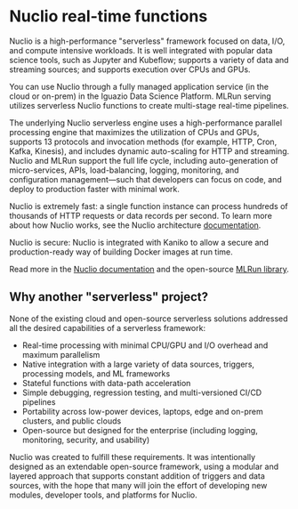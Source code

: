 # Nuclio real-time functions

Nuclio is a high-performance "serverless" framework focused on data, I/O, and compute intensive workloads. It is well integrated with popular 
data science tools, such as Jupyter and Kubeflow; supports a variety of data and streaming sources; and supports execution over CPUs and GPUs. 

You can use Nuclio through a fully managed application service (in the cloud or on-prem) in the Iguazio Data Science Platform. MLRun serving 
utilizes serverless Nuclio functions to create multi-stage real-time pipelines. 

The underlying Nuclio serverless engine uses a high-performance parallel processing engine that maximizes the utilization of CPUs and GPUs, 
supports 13 protocols and invocation methods (for example, HTTP, Cron, Kafka, Kinesis), and includes dynamic auto-scaling for HTTP and 
streaming. Nuclio and MLRun support the full life cycle, including auto-generation of micro-services, APIs, load-balancing, logging, 
monitoring, and configuration management—such that developers can focus on code, and deploy to production faster with minimal work.

Nuclio is extremely fast: a single function instance can process hundreds of thousands of HTTP requests or data records per second. To learn 
more about how Nuclio works, see the Nuclio architecture [documentation](https://nuclio.io/docs/latest/concepts/architecture/). 

Nuclio is secure: Nuclio is integrated with Kaniko to allow a secure and production-ready way of building Docker images at run time.

Read more in the [Nuclio documentation](https://nuclio.io/docs/latest/) and the open-source [MLRun library](https://github.com/mlrun/mlrun).

## Why another "serverless" project?
None of the existing cloud and open-source serverless solutions addressed all the desired capabilities of a serverless framework:

- Real-time processing with minimal CPU/GPU and I/O overhead and maximum parallelism
- Native integration with a large variety of data sources, triggers, processing models, and ML frameworks
- Stateful functions with data-path acceleration
- Simple debugging, regression testing, and multi-versioned CI/CD pipelines
- Portability across low-power devices, laptops, edge and on-prem clusters, and public clouds
- Open-source but designed for the enterprise (including logging, monitoring, security, and usability)

Nuclio was created to fulfill these requirements. It was intentionally designed as an extendable open-source framework, using a modular and layered approach that supports constant addition of triggers and data sources, with the hope that many will join the effort of developing new modules, developer tools, and platforms for Nuclio.
